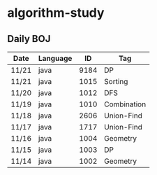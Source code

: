 # algorithm-study

## Daily BOJ
| Date | Language | ID | Tag |
|------|---|---|---|
| 11/21 | java | 9184 | DP |
| 11/21 | java | 1015 | Sorting |
| 11/20 | java | 1012 | DFS |
| 11/19 | java | 1010 | Combination |
| 11/18 | java | 2606 | Union-Find |
| 11/17 | java | 1717 | Union-Find |
| 11/16 | java | 1004 | Geometry |
| 11/15 | java | 1003 | DP |
| 11/14 | java | 1002 | Geometry |